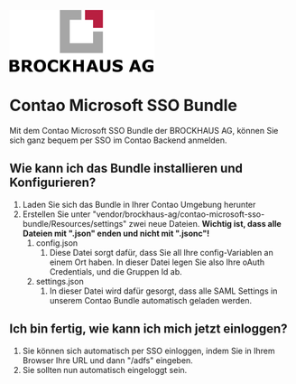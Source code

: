 ![Alt text](docs/logo.svg?raw=true "logo")


# Contao Microsoft SSO Bundle
Mit dem Contao Microsoft SSO Bundle der BROCKHAUS AG, können Sie sich ganz bequem per SSO im 
Contao Backend anmelden.

## Wie kann ich das Bundle installieren und Konfigurieren?
1. Laden Sie sich das Bundle in Ihrer Contao Umgebung herunter
2. Erstellen Sie unter "vendor/brockhaus-ag/contao-microsoft-sso-bundle/Resources/settings" 
   zwei neue Dateien. <b>Wichtig ist, dass alle Dateien mit ".json" enden und nicht mit 
   ".jsonc"!</b> 
   1. config.json 
      1. Diese Datei sorgt dafür, dass Sie all Ihre config-Variablen an einem Ort haben.
         In dieser Datei legen Sie also Ihre oAuth Credentials, und die Gruppen Id ab.
   2. settings.json
      1. In dieser Datei wird dafür gesorgt, dass alle SAML Settings in unserem Contao Bundle
         automatisch geladen werden.

## Ich bin fertig, wie kann ich mich jetzt einloggen?
1. Sie können sich automatisch per SSO einloggen, indem Sie in Ihrem Browser Ihre URL und dann 
   "/adfs" eingeben.
2. Sie sollten nun automatisch eingeloggt sein. 
